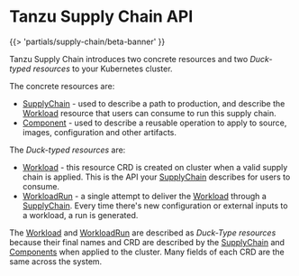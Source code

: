 # Tanzu Supply Chain API

{{> 'partials/supply-chain/beta-banner' }}

Tanzu Supply Chain introduces two concrete resources and two *Duck-typed resources* to your Kubernetes cluster.

The concrete resources are:

* [SupplyChain] - used to describe a path to production, and describe the [Workload] resource that users can
  consume to run this supply chain.
* [Component] - used to describe a reusable operation to apply to source, images, configuration and other artifacts.

The *Duck-typed resources* are:

* [Workload] - this resource CRD is created on cluster when a valid supply chain is applied. This is the API
  your [SupplyChain] describes for users to consume.
* [WorkloadRun] - a single attempt to deliver the [Workload] through a [SupplyChain]. Every time there's new configuration or external inputs to a workload, a run is
  generated.

The [Workload] and [WorkloadRun] are described as *Duck-Type resources* because their
final names and CRD are described by the [SupplyChain] and [Components] when applied
to the cluster. Many fields of each CRD are the same across the system.


[SupplyChain]: supplychain.hbs.md
[Workload]: workload.hbs.md
[Component]: component.hbs.md
[Components]: component.hbs.md
[WorkloadRun]: workloadrun.hbs.md

